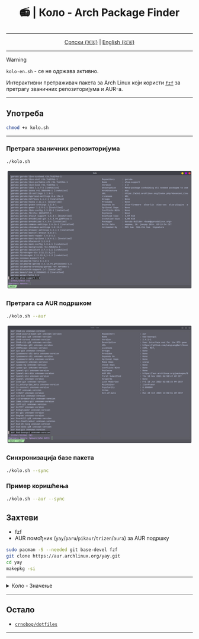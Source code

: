 # <p align="center">📻 | Коло - Arch Package Finder</p>

</div>

<div align="center">

---

[Српски (🇷🇸)](README.md) | [English (🇬🇧)](README-en.md)

---

</div>

> [!WARNING]
> `kolo-en.sh` - се не одржава активно.

Интерактивни претраживач пакета за Arch Linux који користи [`fzf`](https://github.com/junegunn/fzf) за претрагу званичних репозиторијума и AUR-а.

---

## Употреба

```bash
chmod +x kolo.sh
```

---

### Претрага званичних репозиторијума

```bash
./kolo.sh
```

![Коло](assets/kolo.png)

### Претрага са AUR подршком

```bash
./kolo.sh --aur
```

![Коло AUR](assets/kolo-aur.png)

### Синхронизација базе пакета

```bash
./kolo.sh --sync
```

### Пример коришћења

```bash
./kolo.sh --aur --sync
```

## Захтеви

- fzf
- AUR помођник (`yay`/`paru`/`pikaur`/`trizen`/`aura`) за AUR подршку

```bash
sudo pacman -S --needed git base-devel fzf
git clone https://aur.archlinux.org/yay.git
cd yay
makepkg -si
```

---

<details>
<summary>Коло - Значење</summary>

- Коло (игра): Српски традиционални плес у кругу са ритмичким покретима, обично у друштву.

- Електрично коло: Пут за проток електричне струје, који укључује извор напајања и електронске компоненте.

</details>

---

## Остало

- [`crnobog/dotfiles`](https://github.com/crnobog69/dotfiles)

---
